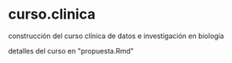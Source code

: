 # curso.clinica
construcción del curso clínica de datos e investigación en biología

detalles del curso en "propuesta.Rmd"
